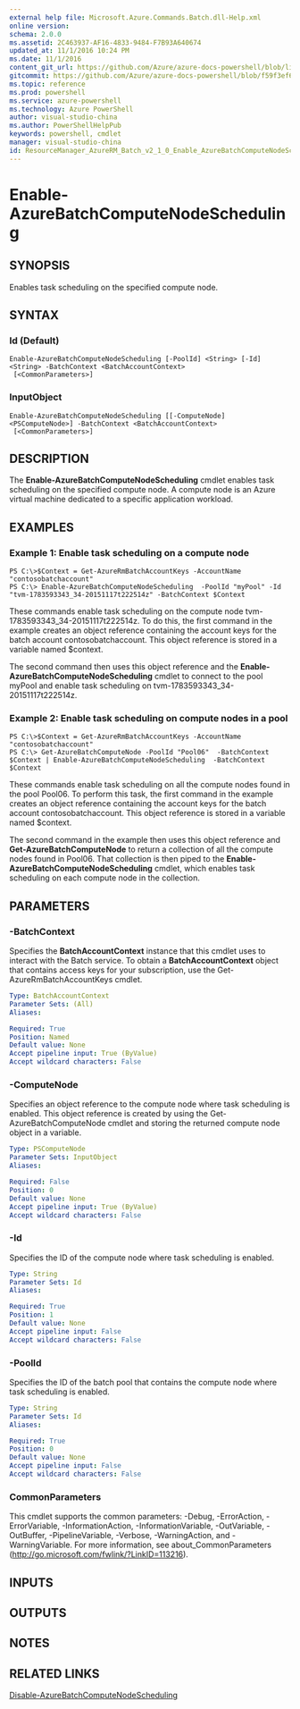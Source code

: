 ```yaml
---
external help file: Microsoft.Azure.Commands.Batch.dll-Help.xml
online version: 
schema: 2.0.0
ms.assetid: 2C463937-AF16-4833-9484-F7B93A640674
updated_at: 11/1/2016 10:24 PM
ms.date: 11/1/2016
content_git_url: https://github.com/Azure/azure-docs-powershell/blob/live/azureps-cmdlets-docs/ResourceManager/AzureRM.Batch/v2.1.0/Enable-AzureBatchComputeNodeScheduling.md
gitcommit: https://github.com/Azure/azure-docs-powershell/blob/f59f3ef60bc592383812213e69fd77ba950759ed/azureps-cmdlets-docs/ResourceManager/AzureRM.Batch/v2.1.0/Enable-AzureBatchComputeNodeScheduling.md
ms.topic: reference
ms.prod: powershell
ms.service: azure-powershell
ms.technology: Azure PowerShell
author: visual-studio-china
ms.author: PowerShellHelpPub
keywords: powershell, cmdlet
manager: visual-studio-china
id: ResourceManager_AzureRM_Batch_v2_1_0_Enable_AzureBatchComputeNodeScheduling_md
---
```


# Enable-AzureBatchComputeNodeScheduling

## SYNOPSIS
Enables task scheduling on the specified compute node.

## SYNTAX

### Id (Default)
```
Enable-AzureBatchComputeNodeScheduling [-PoolId] <String> [-Id] <String> -BatchContext <BatchAccountContext>
 [<CommonParameters>]
```

### InputObject
```
Enable-AzureBatchComputeNodeScheduling [[-ComputeNode] <PSComputeNode>] -BatchContext <BatchAccountContext>
 [<CommonParameters>]
```

## DESCRIPTION
The **Enable-AzureBatchComputeNodeScheduling** cmdlet enables task scheduling on the specified compute node.
A compute node is an Azure virtual machine dedicated to a specific application workload.

## EXAMPLES

### Example 1: Enable task scheduling on a compute node
```
PS C:\>$Context = Get-AzureRmBatchAccountKeys -AccountName "contosobatchaccount"
PS C:\> Enable-AzureBatchComputeNodeScheduling  -PoolId "myPool" -Id "tvm-1783593343_34-20151117t222514z" -BatchContext $Context
```

These commands enable task scheduling on the compute node tvm-1783593343_34-20151117t222514z.
To do this, the first command in the example creates an object reference containing the account keys for the batch account contosobatchaccount.
This object reference is stored in a variable named $context.

The second command then uses this object reference and the **Enable-AzureBatchComputeNodeScheduling** cmdlet to connect to the pool myPool and enable task scheduling on tvm-1783593343_34-20151117t222514z.

### Example 2: Enable task scheduling on compute nodes in a pool
```
PS C:\>$Context = Get-AzureRmBatchAccountKeys -AccountName "contosobatchaccount"
PS C:\> Get-AzureBatchComputeNode -PoolId "Pool06"  -BatchContext $Context | Enable-AzureBatchComputeNodeScheduling  -BatchContext $Context
```

These commands enable task scheduling on all the compute nodes found in the pool Pool06.
To perform this task, the first command in the example creates an object reference containing the account keys for the batch account contosobatchaccount.
This object reference is stored in a variable named $context.

The second command in the example then uses this object reference and **Get-AzureBatchComputeNode** to return a collection of all the compute nodes found in Pool06.
That collection is then piped to the **Enable-AzureBatchComputeNodeScheduling** cmdlet, which enables task scheduling on each compute node in the collection.

## PARAMETERS

### -BatchContext
Specifies the **BatchAccountContext** instance that this cmdlet uses to interact with the Batch service.
To obtain a **BatchAccountContext** object that contains access keys for your subscription, use the Get-AzureRmBatchAccountKeys cmdlet.

```yaml
Type: BatchAccountContext
Parameter Sets: (All)
Aliases: 

Required: True
Position: Named
Default value: None
Accept pipeline input: True (ByValue)
Accept wildcard characters: False
```

### -ComputeNode
Specifies an object reference to the compute node where task scheduling is enabled.
This object reference is created by using the Get-AzureBatchComputeNode cmdlet and storing the returned compute node object in a variable.

```yaml
Type: PSComputeNode
Parameter Sets: InputObject
Aliases: 

Required: False
Position: 0
Default value: None
Accept pipeline input: True (ByValue)
Accept wildcard characters: False
```

### -Id
Specifies the ID of the compute node where task scheduling is enabled.

```yaml
Type: String
Parameter Sets: Id
Aliases: 

Required: True
Position: 1
Default value: None
Accept pipeline input: False
Accept wildcard characters: False
```

### -PoolId
Specifies the ID of the batch pool that contains the compute node where task scheduling is enabled.

```yaml
Type: String
Parameter Sets: Id
Aliases: 

Required: True
Position: 0
Default value: None
Accept pipeline input: False
Accept wildcard characters: False
```

### CommonParameters
This cmdlet supports the common parameters: -Debug, -ErrorAction, -ErrorVariable, -InformationAction, -InformationVariable, -OutVariable, -OutBuffer, -PipelineVariable, -Verbose, -WarningAction, and -WarningVariable. For more information, see about_CommonParameters (http://go.microsoft.com/fwlink/?LinkID=113216).

## INPUTS

## OUTPUTS

## NOTES

## RELATED LINKS

[Disable-AzureBatchComputeNodeScheduling](xref:ResourceManager/AzureRM.Batch/v2.1.0/Disable-AzureBatchComputeNodeScheduling.md)


